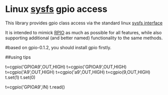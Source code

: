 # Linux [sysfs](https://www.kernel.org/doc/Documentation/gpio/sysfs.txt) gpio access

This library provides gpio class access via the standard linux [sysfs interface](https://www.kernel.org/doc/Documentation/gpio/sysfs.txt)

It is intended to mimick [RPIO](http://pythonhosted.org/RPIO/) as much as possible 
for all features, while also supporting additional (and better named) functionality 
to the same methods.

#based on gpio-0.1.2, you should install gpio firstly.

##using tips

t=cgpio('GPIOA9',OUT,HIGH)
t=cgpio('GPIOA9',OUT,HIGH)
t=cgpio('A9',OUT,HIGH)
t=cgpio('a9',OUT,HIGH)
t=cgpio(9,OUT,HIGH)
t.set(1)
t.set(0)


t=cgpio('GPIOA9',IN)
t.read()


